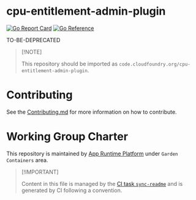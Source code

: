 # cpu-entitlement-admin-plugin

[![Go Report
Card](https://goreportcard.com/badge/code.cloudfoundry.org/cpu-entitlement-admin-plugin)](https://goreportcard.com/report/code.cloudfoundry.org/cpu-entitlement-admin-plugin)
[![Go
Reference](https://pkg.go.dev/badge/code.cloudfoundry.org/cpu-entitlement-admin-plugin.svg)](https://pkg.go.dev/code.cloudfoundry.org/cpu-entitlement-admin-plugin)

TO-BE-DEPRECATED

> \[!NOTE\]
>
> This repository should be imported as
> `code.cloudfoundry.org/cpu-entitlement-admin-plugin`.

# Contributing

See the [Contributing.md](./.github/CONTRIBUTING.md) for more
information on how to contribute.

# Working Group Charter

This repository is maintained by [App Runtime
Platform](https://github.com/cloudfoundry/community/blob/main/toc/working-groups/app-runtime-platform.md)
under `Garden Containers` area.

> \[!IMPORTANT\]
>
> Content in this file is managed by the [CI task
> `sync-readme`](https://github.com/cloudfoundry/wg-app-platform-runtime-ci/blob/c83c224ad06515ed52f51bdadf6075f56300ec93/shared/tasks/sync-readme/metadata.yml)
> and is generated by CI following a convention.
